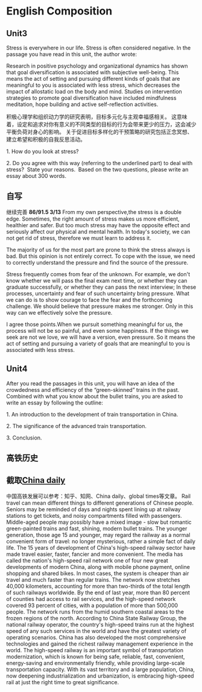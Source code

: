 # English Composition
## Unit3
Stress is everywhere in our life. Stress is often considered negative. In the passage you have read in this unit, the author wrote: 

Research in positive psychology and organizational dynamics has shown that goal diversification is associated with subjective well-being. 
This means the act of setting and pursuing different kinds of goals that are meaningful to you is associated with less stress, which decreases the impact of allostatic load on the body and mind. 
Studies on intervention strategies to promote goal diversification have included mindfulness meditation, hope building and active self-reflection activities.

积极心理学和组织动力学的研究表明，目标多元化与主观幸福感相关。
这意味着，设定和追求对你有意义的不同类型的目标的行为会带来更少的压力，这会减少平衡负荷对身心的影响。
关于促进目标多样化的干预策略的研究包括正念冥想、建立希望和积极的自我反思活动。


1\. How do you look at stress?

2\. Do you agree with this way (referring to the underlined part) to deal with stress?  State your reasons.  
Based on the two questions, please write an essay about 300 words.

## 自写
继续完善
**86/91.5  3/13**
From my own perspective,the stress is a double edge. Sometimes, the right amount of stress makes us more efficient, healthier and safer. But too much stress may have the opposite effect and seriously affect our physical and mental health. In today's society, we can not get rid of stress, therefore we must learn to address it.

The majority of us for the most part are prone to think the stress always is bad. But this opinion is not entirely correct. To cope with the issue, we need to correctly understand the pressure and find the source of the pressure.

Stress frequently comes from fear of the unknown. For example, we don't know whether we will pass the final exam next time, or whether they can graduate successfully, or whether they can pass the next interview; In these processes, uncertainty and fear of such uncertainty bring pressure. What we can do is to show courage to face the fear and the forthcoming challenge. We should believe that pressure makes me stronger. Only in this way can we effectively solve the pressure.

I agree those points.When we pursuit something meaningful for us, the process will not be so painful, and even some happiness. If the things we seek are not we love, we will have a version, even pressure. So it means the act of setting and pursuing a variety of goals that are meaningful to you is associated with less stress.

## Unit4

After you read the passages in this unit, you will have an idea of the crowdedness and efficiency of the “green-skinned” trains in the past. Combined with what you know about the bullet trains, you are asked to write an essay by following the outline:

1\. An introduction to the development of train transportation in China.

2\. The significance of the advanced train transportation.

3\. Conclusion.

## 高铁历史



## 截取[China daily](https://www.chinadaily.com.cn/a/202210/25/WS635733cfa310fd2b29e7e520.html)
中国高铁发展可以参考：知乎、知网、China daily、global times等文章。
Rail travel can mean different things to different generations of Chinese people. Seniors may be reminded of days and nights spent lining up at railway stations to get tickets, and noisy compartments filled with passengers. Middle-aged people may possibly have a mixed image - slow but romantic green-painted trains and fast, shining, modern bullet trains.
The younger generation, those age 15 and younger, may regard the railway as a normal convenient form of travel: no longer mysterious, rather a simple fact of daily life.
The 15 years of development of China's high-speed railway sector have made travel easier, faster, fancier and more convenient.
The media has called the nation's high-speed rail network one of four new great developments of modern China, along with mobile phone payment, online shopping and shared bikes.
In most cases, the system is cheaper than air travel and much faster than regular trains.
The network now stretches 40,000 kilometers, accounting for more than two-thirds of the total length of such railways worldwide. By the end of last year, more than 80 percent of counties had access to rail services, and the high-speed network covered 93 percent of cities, with a population of more than 500,000 people.
The network runs from the humid southern coastal areas to the frozen regions of the north.
According to China State Railway Group, the national railway operator, the country's high-speed trains run at the highest speed of any such services in the world and have the greatest variety of operating scenarios. China has also developed the most comprehensive technologies and gained the richest railway management experience in the world.
The high-speed railway is an important symbol of transportation modernization, which is known for being safe, reliable, fast, convenient, energy-saving and environmentally friendly, while providing large-scale transportation capacity. With its vast territory and a large population, China, now deepening industrialization and urbanization, is embracing high-speed rail at just the right time to great significance.












